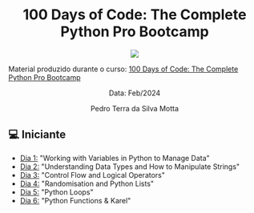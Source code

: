 <h1 align="center">100 Days of Code: The Complete Python Pro Bootcamp
</h1>

<p align="center">
  <img src="https://github.com/terramotta/100-days-python-bootcamp/assets/53800269/9a9ff310-29e7-4a29-b18a-a481110a807c">
</p>


Material produzido durante o curso: [100 Days of Code: The Complete Python Pro Bootcamp](https://www.udemy.com/course/100-days-of-code/)


<p align="center">
Data: Feb/2024  
</p>

<p align="center">
Pedro Terra da Silva Motta  
</p>



## 💻 Iniciante 
- [Dia 1:](https://github.com/terramotta/100-days-python-bootcamp/tree/main/Dia1) "Working with Variables in Python to Manage Data"
- [Dia 2:](https://github.com/terramotta/100-days-python-bootcamp/tree/main/Dia2) "Understanding Data Types and How to Manipulate Strings"
- [Dia 3:](https://github.com/terramotta/100-days-python-bootcamp/tree/main/Dia3) "Control Flow and Logical Operators"
- [Dia 4:](https://github.com/terramotta/100-days-python-bootcamp/tree/main/Dia4) "Randomisation and Python Lists"
- [Dia 5:](https://github.com/terramotta/100-days-python-bootcamp/tree/main/Dia5) "Python Loops"
- [Dia 6:](https://github.com/terramotta/100-days-python-bootcamp/tree/main/Dia5) "Python Functions & Karel"

